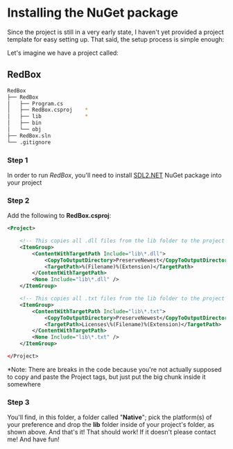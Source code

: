 # Installing the NuGet package

Since the project is still in a very early state, I haven't yet provided a project template for easy setting up. That said, the setup process is simple enough:

Let's imagine we have a project called:

## RedBox
```bash
RedBox
├── RedBox
│   ├── Program.cs
│   ├── RedBox.csproj    *
│   ├── lib              *
│   ├── bin
│   └── obj
├── RedBox.sln
└── .gitignore
```
### Step 1
In order to run *RedBox*, you'll need to install [SDL2.NET](https://www.nuget.org/packages/SDL2.NET/) NuGet package into your project

### Step 2
Add the following to **RedBox.csproj**:
```xml
<Project>
```
```xml
	<!-- This copies all .dll files from the lib folder to the project output root folder -->
	<ItemGroup>
		<ContentWithTargetPath Include="lib\*.dll">
			<CopyToOutputDirectory>PreserveNewest</CopyToOutputDirectory>
			<TargetPath>%(Filename)%(Extension)</TargetPath>
		</ContentWithTargetPath>
		<None Include="lib\*.dll" />
	</ItemGroup>

	<!-- This copies all .txt files from the lib folder to the project output Licenses folder -->
	<ItemGroup>
		<ContentWithTargetPath Include="lib\*.txt">
			<CopyToOutputDirectory>PreserveNewest</CopyToOutputDirectory>
			<TargetPath>Licenses\%(Filename)%(Extension)</TargetPath>
		</ContentWithTargetPath>
		<None Include="lib\*.txt" />
	</ItemGroup>
```
```xml
</Project>
```
*Note: There are breaks in the code because you're not actually supposed to copy and paste the Project tags, but just put the big chunk inside it somewhere

### Step 3
You'll find, in this folder, a folder called "**Native**"; pick the platform(s) of your preference and drop the **lib** folder inside of your project's folder, as shown above.
And that's it! That should work!
If it doesn't please contact me! And have fun!